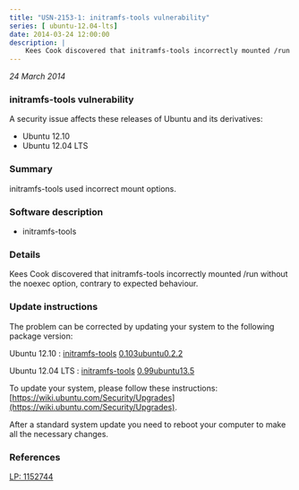 ```yaml
---
title: "USN-2153-1: initramfs-tools vulnerability"
series: [ ubuntu-12.04-lts]
date: 2014-03-24 12:00:00
description: |
    Kees Cook discovered that initramfs-tools incorrectly mounted /run without the noexec option, contrary to expected behaviour. 
--- 
```

 
 

*24 March 2014*

### initramfs-tools vulnerability

A security issue affects these releases of Ubuntu and its derivatives:

* Ubuntu 12.10
* Ubuntu 12.04 LTS

### Summary

initramfs-tools used incorrect mount options. 

### Software description

* initramfs-tools 

### Details

Kees Cook discovered that initramfs-tools incorrectly mounted /run without the noexec option, contrary to expected behaviour. 

### Update instructions

The problem can be corrected by updating your system to the following package version:

Ubuntu 12.10
 : [initramfs-tools](https://launchpad.net/ubuntu/+source/initramfs-tools) <span> [0.103ubuntu0.2.2](https://launchpad.net/ubuntu/+source/initramfs-tools/0.103ubuntu0.2.2) </span> 

Ubuntu 12.04 LTS
 : [initramfs-tools](https://launchpad.net/ubuntu/+source/initramfs-tools) <span> [0.99ubuntu13.5](https://launchpad.net/ubuntu/+source/initramfs-tools/0.99ubuntu13.5) </span> 

To update your system, please follow these instructions: [https://wiki.ubuntu.com/Security/Upgrades](https://wiki.ubuntu.com/Security/Upgrades).

After a standard system update you need to reboot your computer to make all the necessary changes. 

### References

 
 [LP: 1152744](https://launchpad.net/bugs/1152744)
 

